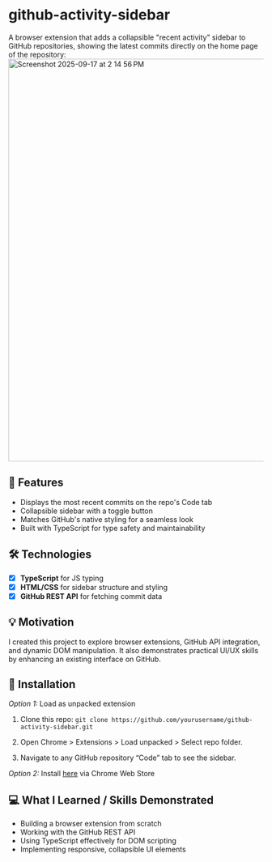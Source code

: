 # github-activity-sidebar

A browser extension that adds a collapsible "recent activity" sidebar to GitHub repositories, showing the latest commits directly on the home page of the repository:
<img width="1470" height="796" alt="Screenshot 2025-09-17 at 2 14 56 PM" src="https://github.com/user-attachments/assets/7029e6ad-7f7c-49ff-a887-f5670ac4e0ce" />

## 🚀 Features

- Displays the most recent commits on the repo's Code tab
- Collapsible sidebar with a toggle button
- Matches GitHub's native styling for a seamless look
- Built with TypeScript for type safety and maintainability

## 🛠️ Technologies

- [x] **TypeScript** for JS typing
- [x] **HTML/CSS** for sidebar structure and styling
- [x] **GitHub REST API** for fetching commit data

## 💡 Motivation

I created this project to explore browser extensions, GitHub API integration, and dynamic DOM manipulation. It also demonstrates practical UI/UX skills by enhancing an existing interface on GitHub.

## 🔧 Installation

_Option 1:_ Load as unpacked extension

1. Clone this repo:
   `git clone https://github.com/yourusername/github-activity-sidebar.git`

2. Open Chrome > Extensions > Load unpacked > Select repo folder.

3. Navigate to any GitHub repository “Code” tab to see the sidebar.

_Option 2:_ Install [here](https://www.google.com) via Chrome Web Store

## 💻 What I Learned / Skills Demonstrated

- Building a browser extension from scratch
- Working with the GitHub REST API
- Using TypeScript effectively for DOM scripting
- Implementing responsive, collapsible UI elements
